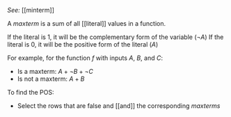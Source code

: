 *See:* [[minterm]]

A *maxterm* is a sum of all [[literal]] values in a function. 

If the literal is 1, it will be the complementary form of the variable ($\neg A$)
If the literal is $0$, it will be the positive form of the literal ($A$)

For example, for the function $f$ with inputs $A$, $B$, and $C$:
- Is a maxterm: $A+\neg B+\neg C$
- Is not a maxterm: $A+B$

To find the POS:
- Select the rows that are false and [[and]] the corresponding *maxterms*